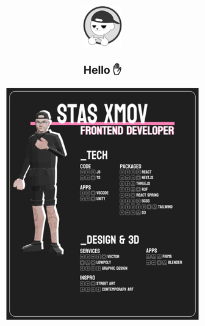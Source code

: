 <div align="center">
  <img src="./public/logo.png" width="100"/>
  <h1>Hello ✋</h1>
  <img src="./public/preview_xmov.png" width="512"/>
</div>
